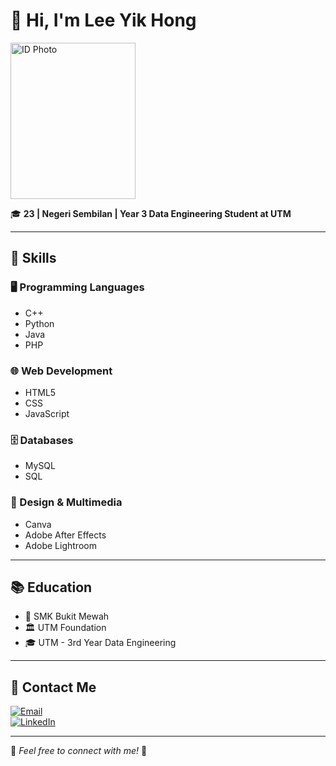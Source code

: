 # 👋 Hi, I'm **Lee Yik Hong**  
<img src="https://github.com/drshahizan/HPDP/blob/main/2425/student/YIKHONGLEE/Github_photo.png" alt="ID Photo" width="200" height="250">




🎓 **23 | Negeri Sembilan | Year 3 Data Engineering Student at UTM**  

---

## 🔧 Skills  

### 🖥️ Programming Languages  
- C++  
- Python  
- Java  
- PHP  

### 🌐 Web Development  
- HTML5  
- CSS  
- JavaScript  

### 🗄️ Databases  
- MySQL  
- SQL  

### 🎨 Design & Multimedia  
- Canva  
- Adobe After Effects  
- Adobe Lightroom  

---

## 📚 Education  
- 🏫 SMK Bukit Mewah  
- 🏛️ UTM Foundation  
- 🎓 UTM - 3rd Year Data Engineering  

---

## 📩 Contact Me  

[![Email](https://img.shields.io/badge/Email-D14836?style=for-the-badge&logo=gmail&logoColor=white)](mailto:lee.hong@graduate.utm.my)  
[![LinkedIn](https://img.shields.io/badge/LinkedIn-0077B5?style=for-the-badge&logo=linkedin&logoColor=white)](www.linkedin.com/in/yik-hong-lee-031143245)  

---

🔗 *Feel free to connect with me!* 🚀  

